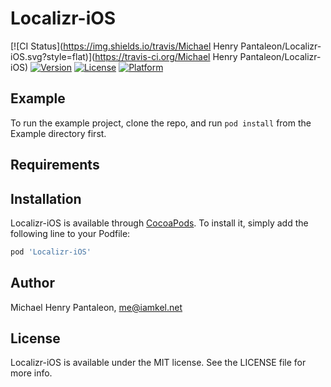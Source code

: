 # Localizr-iOS

[![CI Status](https://img.shields.io/travis/Michael Henry Pantaleon/Localizr-iOS.svg?style=flat)](https://travis-ci.org/Michael Henry Pantaleon/Localizr-iOS)
[![Version](https://img.shields.io/cocoapods/v/Localizr-iOS.svg?style=flat)](https://cocoapods.org/pods/Localizr-iOS)
[![License](https://img.shields.io/cocoapods/l/Localizr-iOS.svg?style=flat)](https://cocoapods.org/pods/Localizr-iOS)
[![Platform](https://img.shields.io/cocoapods/p/Localizr-iOS.svg?style=flat)](https://cocoapods.org/pods/Localizr-iOS)

## Example

To run the example project, clone the repo, and run `pod install` from the Example directory first.

## Requirements

## Installation

Localizr-iOS is available through [CocoaPods](https://cocoapods.org). To install
it, simply add the following line to your Podfile:

```ruby
pod 'Localizr-iOS'
```

## Author

Michael Henry Pantaleon, me@iamkel.net

## License

Localizr-iOS is available under the MIT license. See the LICENSE file for more info.

